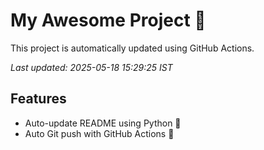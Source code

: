 # My Awesome Project 🚀

This project is automatically updated using GitHub Actions.

_Last updated: 2025-05-18 15:29:25 IST_

## Features
- Auto-update README using Python 🐍
- Auto Git push with GitHub Actions 🤖
